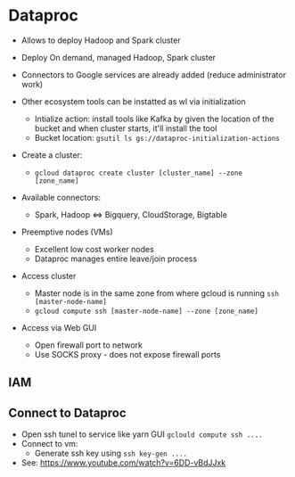 # Dataproc

- Allows to deploy Hadoop and Spark cluster
- Deploy On demand, managed Hadoop, Spark cluster
- Connectors to Google services are already added (reduce administrator work)
- Other ecosystem tools can be instatted as wl via initialization
  - Intialize action: install tools like Kafka by given the location of the bucket and when cluster starts, it'll install the tool
  - Bucket location: ```gsutil ls gs://dataproc-initialization-actions```
- Create a cluster:
  - ```gcloud dataproc create cluster [cluster_name] --zone [zone_name]```

- Available connectors:
  - Spark, Hadoop <=> Bigquery, CloudStorage, Bigtable

- Preemptive nodes (VMs)
  - Excellent low cost worker nodes
  - Dataproc manages entire leave/join process

- Access cluster
  - Master node is in the same zone from where gcloud is running ```ssh [master-node-name]```
  - ```gcloud compute ssh [master-node-name] --zone [zone_name]```

- Access via Web GUI
  - Open firewall port to network
  - Use SOCKS proxy - does not expose firewall ports

## IAM

## Connect to Dataproc
- Open ssh tunel to service like yarn GUI ```gclould compute ssh ....```
- Connect to vm:
  - Generate ssh key using ```ssh key-gen ....```
- See: https://www.youtube.com/watch?v=6DD-vBdJJxk
